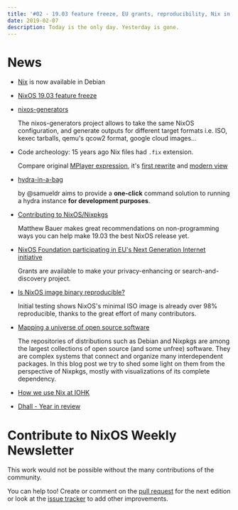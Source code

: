 ```yaml
---
title: '#02 - 19.03 feature freeze, EU grants, reproducibility, Nix in Debian'
date: 2019-02-07
description: Today is the only day. Yesterday is gone.
---
```


# News

- [Nix](https://ftp-master.debian.org/new/nix_2.2.1-2.html) is now available in Debian

- [NixOS 19.03 feature freeze](https://discourse.nixos.org/t/nixos-19-03-feature-freeze/1950)

- [nixos-generators](https://github.com/nix-community/nixos-generators)

  The nixos-generators project allows to take the same NixOS configuration, and generate outputs for different target formats i.e. ISO, kexec tarballs, qemu's qcow2 format, google cloud images...

- Code archeology: 15 years ago Nix files had `.fix` extension.

  Compare original [MPlayer expression](https://github.com/NixOS/nixpkgs/blob/0.4/pkgs/MPlayer/MPlayer.fix), it's [first rewrite](https://github.com/NixOS/nixpkgs/blob/0.4/pkgs-ng/applications/video/MPlayer/default.fix) and [modern view](https://github.com/NixOS/nixpkgs/blob/master/pkgs/applications/video/mplayer/default.nix)

- [hydra-in-a-bag](https://github.com/samueldr/hydra-in-a-bag)

  by @samueldr aims to provide a **one-click** command solution to running a hydra instance **for development purposes**.

- [Contributing to NixOS/Nixpkgs](https://discourse.nixos.org/t/call-for-proofreaders-and-beta-testers-for-19-03/1980)

  Matthew Bauer makes great recommendations on non-programming ways you can help make 19.03 the best NixOS release yet.

- [NixOS Foundation participating in EU's Next Generation Internet initiative](https://discourse.nixos.org/t/nixos-foundation-participating-in-eus-next-generation-internet-initiative/2011)

  Grants are available to make your privacy-enhancing or search-and-discovery project.

- [Is NixOS image binary reproducible?](https://r13y.com)

  Initial testing shows NixOS's minimal ISO image is already over 98% reproducible, thanks to the great effort of many contributors.

- [Mapping a universe of open source software](https://www.tweag.io/posts/2019-02-06-mapping-open-source.html)

  The repositories of distributions such as Debian and Nixpkgs are among the largest collections of open source (and some unfree) software. They are complex systems that connect and organize many interdependent packages. In this blog post we try to shed some light on them from the perspective of Nixpkgs, mostly with visualizations of its complete dependency.

- [How we use Nix at IOHK](https://iohk.io/blog/how-we-use-nix-at-iohk/)

- [Dhall - Year in review](http://www.haskellforall.com/2019/01/dhall-year-in-review-2018-2019.html)

# Contribute to NixOS Weekly Newsletter

This work would not be possible without the many contributions of the community.

You can help too! Create or comment on the [pull request](https://github.com/NixOS/nixos-weekly/pulls)
for the next edition or look at the
[issue tracker](https://github.com/NixOS/nixos-weekly/issues) to add other improvements.
